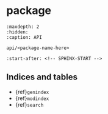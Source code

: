# package

```{toctree}
:maxdepth: 2
:hidden:
:caption: API

api/<package-name-here>
```

```{include} ../README.md
:start-after: <!-- SPHINX-START -->
```

## Indices and tables

- {ref}`genindex`
- {ref}`modindex`
- {ref}`search`
